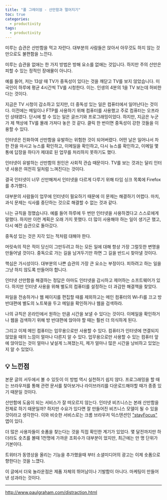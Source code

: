 ```yaml
---
title: "폴 그레이엄 - 산만함과 멀어지기"
toc: true
categories:
  - productivity
tags:
  - productivity
---
```


미루는 습관은 산만함을 먹고 자란다. 대부분의 사람들은 앉아서 아무것도 하지 않는 것만으로도 불편함을 느낀다.

미루는 습관을 없애는 한 가지 방법은 방해 요소를 없애는 것입니다. 하지만 주의 산만은 피할 수 있는 정적인 장애물이 아니다.

예를 들어, 저는 13살 때 TV가 중독성이 있다는 것을 깨닫고 TV를 보지 않았습니다. 미국인이 하루에 평균 4시간씩 TV를 시청한다. 이는. 인생의 4분의 1을 TV 보는데 허비한다는 것이다.

지금은 TV 시청이 감소하고 있지만, 더 중독성 있는 일은 컴퓨터에서 일어난다는 것이다. 이전에는 메일이나 FTP를 사용하기 위해 컴퓨터를 사용했고 주로 컴퓨터는 오프라인 상태였다. 단시에 할 수 있는 일은 글쓰기와 프로그래밍이었다.
하지만, 지금은 누군가 제 책상에 TV를 몰래 가져다 놓은 것 같다. 클릭 한 번이면 중독성이 강한 것들을 이용할 수 있다.

인터넷은 진화하여 산만함을 유발하는 위험한 것이 되어버렸다. 어떤 날은 일어나서 차 한 잔을 마시고 뉴스를 확인하고, 이메일을 확인하고, 다시 뉴스를 확인하고, 이메일 몇 통에 답장을 하다가 제대로 된 업무를 처리하지 못하기도 했다.

인터넷이 유발하는 산만함의 원인은 사회적 관습 때문이다. TV를 보는 것과는 달리 인터넷 사용은 여전히 일처럼 느껴진다는 것이다.

결국 인터넷이 너무 산만해져서 인터넷을 다르게 다루기 위해 타임 싱크 목록에 Firefox를 추가했다.

대부분의 사람들이 업무에 인터넷이 필요하기 때문에 이 문제는 해결하기 어렵다. 마치, 과식 문제는 식사를 중단하는 것으로 해결할 수 없는 것과 같다.

나는 규칙을 정했습니다. 예를 들어 하루에 두 번만 인터넷을 사용하겠다고 스스로에게 말했다. 하지만 이런 계획은 오래 가지 못했다. 더 많이 사용해야 하는 일이 생기곤 했고, 다시 예전 습관으로 돌아갔다.

중독성 있는 것은 지각 있는 적처럼 대해야 한다.

머릿속의 작은 적이 당신이 그만두려고 하는 모든 일에 대해 항상 가장 그럴듯한 변명을 만들어낼 것이다. 중독으로 가는 길을 남겨두기만 하면 그 길을 반드시 찾아낼 것이다.

핵심은 가시성이다. 대부분의 나쁜 습관의 가장 큰 요소는 부정이다. 피하려고 하는 일을 그냥 하지 않도록 만들어야 합니다.

인터넷 산만함을 해결하는 정답은 아마도 인터넷을 감시하고 제어하는 소프트웨어가 있다. 하지만 인터넷 사용을 위해 별도의 컴퓨터를 설정하는 더 과감한 해결책을 찾았다.

파일을 전송하거나 웹 페이지를 편집할 때를 제외하고는 메인 컴퓨터의 Wi-Fi를 끄고 방 반대편에 별도의 노트북을 두고 메일을 확인하거나 웹을 검색하라.

나의 규칙은 온라인에서 원하는 만큼 시간을 보낼 수 있다는 것이다. 이메일을 확인하거나 웹을 검색하기 위해 방 반대편에 앉아야 할 때는 훨씬 더 의식하게 된다.

그리고 이제 메인 컴퓨터는 업무용으로만 사용할 수 있다. 컴퓨터가 인터넷에 연결되지 않았을 때의 느낌이 얼마나 다른지 알 수 있다. 업무용으로만 사용할 수 있는 컴퓨터 앞에 앉아있는 것이 얼마나 낯설게 느껴졌는지, 제가 얼마나 많은 시간을 낭비하고 있었는지 알 수 있었다.

## 💡 느낀점

본문 글의 서두에서 볼 수 있듯이 이 방법 역시
실천하기 쉽지 않다. 프로그래밍을 할 때는 브라우저를 통해 관련 문서를 찾아보거나 라이브러리를 다운로드해야할 때가 종종 있기 때문일 것이다.

산만함에 도움이 되는 서비스가 잘 떠오르지 않는다. 인터넷 비즈니스는 본래 산만함을 전제로 하기 때문일까?
하지만 수요가 있다면 잘 만들어진 비즈니스 모델이 될 수 있을 것이라고 생각한다.
이와 비슷한 서비스로는 크롬 브라우저 익스텐션인 <u><a href="https://chrome.google.com/webstore/detail/stayfocusd-block-distract/laankejkbhbdhmipfmgcngdelahlfoji">"stayFocus"</a></u> 앱이 있다.

더 많은 사용자들이 숏폼을 찾는다는 것을 직접 확인한 계기가 있었다. 몇 달전까지만 하더라도 숏츠를 볼때 1천명에 가까운 조회수가 대부분이 었지만, 최근에는 만 명 단위가 기본이다.

트위터가 동영상을 올리는 기능을 추가했을때 부터 소셜미디어의 광고는 이제 숏폼으로 향한다는 것을 느꼈다.

이 글에서 더욱 놀라운점은 제품 자체의 뛰어남이나 기발함이 아니다. 마케팅이 만들어낸 성과라는 것이다.

---

<a href="http://www.paulgraham.com/distraction.html">http://www.paulgraham.com/distraction.html</a>
